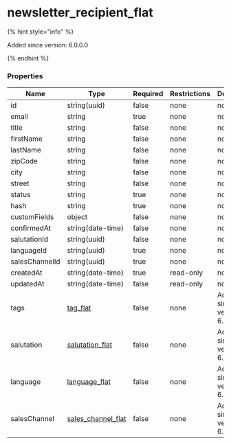 
# newsletter_recipient_flat

{% hint style="info" %}

Added since version: 6.0.0.0

{% endhint %}

### Properties

|Name|Type|Required|Restrictions|Description|
|---|---|---|---|---|
|id|string(uuid)|false|none|none|
|email|string|true|none|none|
|title|string|false|none|none|
|firstName|string|false|none|none|
|lastName|string|false|none|none|
|zipCode|string|false|none|none|
|city|string|false|none|none|
|street|string|false|none|none|
|status|string|true|none|none|
|hash|string|true|none|none|
|customFields|object|false|none|none|
|confirmedAt|string(date-time)|false|none|none|
|salutationId|string(uuid)|false|none|none|
|languageId|string(uuid)|true|none|none|
|salesChannelId|string(uuid)|true|none|none|
|createdAt|string(date-time)|true|read-only|none|
|updatedAt|string(date-time)|false|read-only|none|
|tags|[tag_flat](/schema/tag_flat)|false|none|Added since version: 6.0.0.0|
|salutation|[salutation_flat](/schema/salutation_flat)|false|none|Added since version: 6.0.0.0|
|language|[language_flat](/schema/language_flat)|false|none|Added since version: 6.0.0.0|
|salesChannel|[sales_channel_flat](/schema/sales_channel_flat)|false|none|Added since version: 6.0.0.0|
